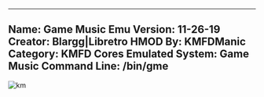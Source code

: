 -----------------------
Name: Game Music Emu
Version: 11-26-19
Creator: Blargg|Libretro
HMOD By: KMFDManic
Category: KMFD Cores
Emulated System: Game Music
Command Line: /bin/gme
-----------------------
![km](https://i.imgur.com/lqvlnmX.png)

